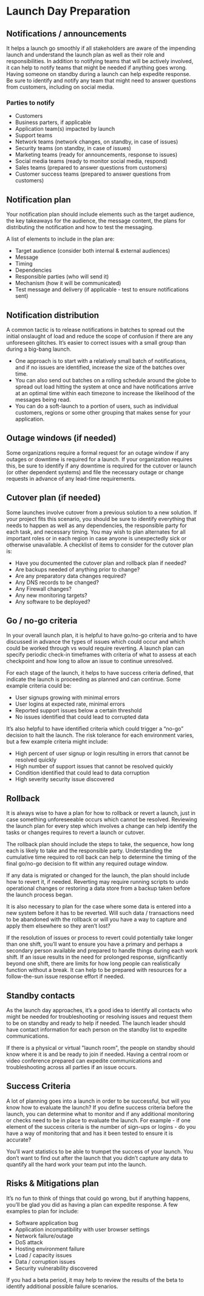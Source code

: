 # Launch Day Preparation

## Notifications / announcements

It helps a launch go smoothly if all stakeholders are aware of the impending launch and understand the launch plan as well as their role and responsibilities. In addition to notifying teams that will be actively involved, it can help to notify teams that might be needed if anything goes wrong. Having someone on standby during a launch can help expedite response. Be sure to identify and notify any team that might need to answer questions from customers, including on social media.

### Parties to notify

* Customers
* Business parters, if applicable
* Application team(s) impacted by launch
* Support teams
* Network teams (network changes, on standby, in case of issues)
* Security teams (on standby, in case of issues)
* Marketing teams (ready for announcements, response to issues)
* Social media teams (ready to monitor social media, respond)
* Sales teams (prepared to answer questions from customers)
* Customer success teams (prepared to answer questions from customers)

## Notification plan

Your notification plan should include elements such as the target audience, the key takeaways for the audience, the message content, the plans for distributing the notification and how to test the messaging.

A list of elements to include in the plan are:

* Target audience (consider both internal & external audiences)
* Message
* Timing
* Dependencies
* Responsible parties (who will send it)
* Mechanism (how it will be communicated)
* Test message and delivery (if applicable - test to ensure notifications sent)

## Notification distribution

A common tactic is to release notifications in batches to spread out the initial onslaught of load and reduce the scope of confusion if there are any unforeseen glitches. It’s easier to correct issues with a small group than during a big-bang launch. 

* One approach is to start with a relatively small batch of notifications, and if no issues are identified, increase the size of the batches over time. 
* You can also send out batches on a rolling schedule around the globe to spread out load hitting the system at once and have notifications arrive at an optimal time within each timezone to increase the likelihood of the messages being read. 
* You can do a soft-launch to a portion of users, such as individual customers, regions or some other grouping that makes sense for your application.

## Outage windows (if needed)

Some organizations require a formal request for an outage window if any outages or downtime is required for a launch. If your organization requires this, be sure to identify if any downtime is required for the cutover or launch (or other dependent systems) and file the necessary outage or change requests in advance of any lead-time requirements.

## Cutover plan (if needed)

Some launches involve cutover from a previous solution to a new solution. If your project fits this scenario, you should be sure to identify everything that needs to happen as well as any dependencies, the responsible party for each task, and necessary timing. You may wish to plan alternates for all important roles or in each region in case anyone is unexpectedly sick or otherwise unavailable. A checklist of items to consider for the cutover plan is:

* Have you documented the cutover plan and rollback plan if needed?
* Are backups needed of anything prior to change?
* Are any preparatory data changes required?
* Any DNS records to be changed?
* Any Firewall changes?
* Any new monitoring targets?
* Any software to be deployed?

## Go / no-go criteria

In your overall launch plan, it is helpful to have go/no-go criteria and to have discussed in advance the types of issues which could occur and which could be worked through vs would require reverting. A launch plan can specify periodic check-in timeframes with criteria of what to assess at each checkpoint and how long to allow an issue to continue unresolved.

For each stage of the launch, it helps to have success criteria defined, that indicate the launch is proceeding as planned and can continue. Some example criteria could be:

* User signups growing with minimal errors
* User logins at expected rate, minimal errors
* Reported support issues below a certain threshold
* No issues identified that could lead to corrupted data

It’s also helpful to have identified criteria which could trigger a “no-go” decision to halt the launch. The risk tolerance for each environment varies, but a few example criteria might include:

* High percent of user signup or login resulting in errors that cannot be resolved quickly
* High number of support issues that cannot be resolved quickly
* Condition identified that could lead to data corruption
* High severity security issue discovered


## Rollback

It is always wise to have a plan for how to rollback or revert a launch, just in case something unforeseeable occurs which cannot be resolved. Reviewing the launch plan for every step which involves a change can help identify the tasks or changes requires to revert a launch or cutover.

The rollback plan should include the steps to take, the sequence, how long each is likely to take and the responsible party. Understanding the cumulative time required to roll back can help to determine the timing of the final go/no-go decision to fit within any required outage window.

If any data is migrated or changed for the launch, the plan should include how to revert it, if needed. Reverting may require running scripts to undo operational changes or restoring a data store from a backup taken before the launch process began. 

It is also necessary to plan for the case where some data is entered into a new system before it has to be reverted. Will such data / transactions need to be abandoned with the rollback or will you have a way to capture and apply them elsewhere so they aren’t lost?

If the resolution of issues or process to revert could potentially take longer than one shift, you’ll want to ensure you have a primary and perhaps a secondary person available and prepared to handle things during each work shift. If an issue results in the need for prolonged response, significantly beyond one shift, there are limits for how long people can realistically function without a break. It can help to be prepared with resources for a follow-the-sun issue response effort if needed.

## Standby contacts

As the launch day approaches, it’s a good idea to identify all contacts who might be needed for troubleshooting or resolving issues and request them to be on standby and ready to help if needed. The launch leader should have contact information for each person on the standby list to expedite communications.

If there is a physical or virtual "launch room", the people on standby should know where it is and be ready to join if needed. Having a central room or video conference prepared can expedite communications and troubleshooting across all parties if an issue occurs.

## Success Criteria

A lot of planning goes into a launch in order to be successful, but will you know how to evaluate the launch? If you define success criteria before the launch, you can determine what to monitor and if any additional monitoring or checks need to be in place to evaluate the launch.
For example - if one element of the success criteria is the number of sign-ups or logins - do you have a way of monitoring that and has it been tested to ensure it is accurate?

You’ll want statistics to be able to trumpet the success of your launch. You don’t want to find out after the launch that you didn’t capture any data to quantify all the hard work your team put into the launch.

## Risks & Mitigations plan

It’s no fun to think of things that could go wrong, but if anything happens, you’ll be glad you did as having a plan can expedite response. A few examples to plan for include:

* Software application bug
* Application incompatibility with user browser settings
* Network failure/outage
* DoS attack
* Hosting environment failure
* Load / capacity issues
* Data / corruption issues
* Security vulnerability discovered

If you had a beta period, it may help to review the results of the beta to identify additional possible failure scenarios.
